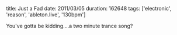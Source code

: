 title: Just a Fad
date: 2011/03/05
duration: 162648
tags: ['electronic', 'reason', 'ableton.live', '130bpm']

You've gotta be kidding....a two minute trance song?
